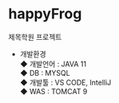 # happyFrog
 제목학원 프로젝트<br>
- 개발환경<br>
◆ 개발언어 : JAVA 11<br>
◆ DB : MYSQL<br>
◆ 개발툴 : VS CODE, IntelliJ<br>
◆ WAS : TOMCAT 9

